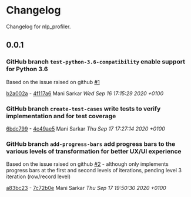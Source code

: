 # Changelog

Changelog for nlp_profiler.

## 0.0.1
### GitHub branch `test-python-3.6-compatibility` enable support for Python 3.6

Based on the issue raised on github [#1](https://github.com/neomatrix369/nlp_profiler/issues/1)

[b2a002a](https://github.com/neomatrix369/nlp_profiler/commit/b2a002a) - [4f117a6](https://github.com/neomatrix369/nlp_profiler/commit/4f117a6) Mani Sarkar _Wed Sep 16 17:15:29 2020 +0100_

### GitHub branch `create-test-cases` write tests to verify implementation and for test coverage

[6bdc799](https://github.com/neomatrix369/nlp_profiler/commit/6bdc799) - [4c49ae5](https://github.com/neomatrix369/nlp_profiler/commit/4c49ae5) Mani Sarkar _Thu Sep 17 17:27:14 2020 +0100_

### GitHub branch `add-progress-bars` add progress bars to the various levels of transformation for better UX/UI experience

Based on the issue raised on github [#2](https://github.com/neomatrix369/nlp_profiler/issues/2) - although only implements progress bars at the first and second levels of iterations, pending level 3 iteration (row/record level)

[a83bc23](https://github.com/neomatrix369/nlp_profiler/commit/a83bc23) - [7c72b0e](https://github.com/neomatrix369/nlp_profiler/commit/7c72b0e) Mani Sarkar _Thu Sep 17 19:50:30 2020 +0100_